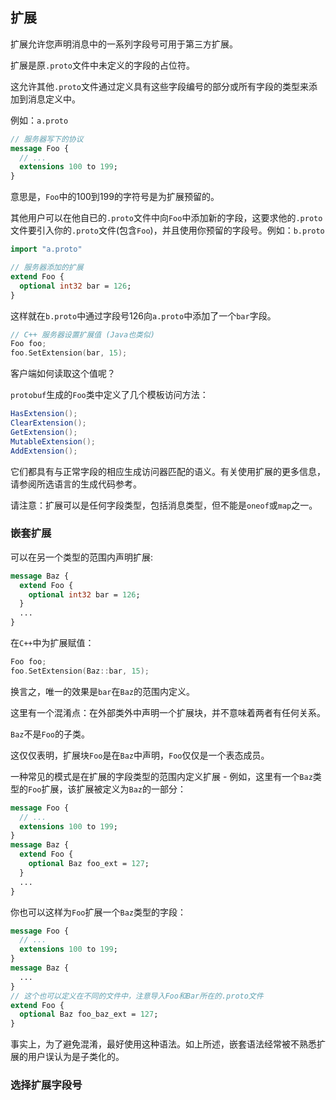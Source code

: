 ## 扩展

扩展允许您声明消息中的一系列字段号可用于第三方扩展。

扩展是原`.proto`文件中未定义的字段的占位符。

这允许其他`.proto`文件通过定义具有这些字段编号的部分或所有字段的类型来添加到消息定义中。

例如：`a.proto`

```protobuf
// 服务器写下的协议
message Foo {
  // ...
  extensions 100 to 199;
}
```

意思是，`Foo`中的100到199的字符号是为扩展预留的。

其他用户可以在他自已的`.proto`文件中向`Foo`中添加新的字段，这要求他的`.proto`文件要引入你的`.proto`文件(包含`Foo`)，并且使用你预留的字段号。例如：`b.proto`

```protobuf
import "a.proto"

// 服务器添加的扩展
extend Foo {
  optional int32 bar = 126;
}
```

这样就在`b.proto`中通过字段号126向`a.proto`中添加了一个`bar`字段。

```C++
// C++ 服务器设置扩展值 (Java也类似)
Foo foo;
foo.SetExtension(bar, 15);
```



客户端如何读取这个值呢？

`protobuf`生成的`Foo`类中定义了几个模板访问方法：

```java
HasExtension();
ClearExtension();
GetExtension();
MutableExtension();
AddExtension();
```

它们都具有与正常字段的相应生成访问器匹配的语义。有关使用扩展的更多信息，请参阅所选语言的生成代码参考。

请注意：扩展可以是任何字段类型，包括消息类型，但不能是`oneof`或`map`之一。



### 嵌套扩展

可以在另一个类型的范围内声明扩展:

```protobuf
message Baz {
  extend Foo {
    optional int32 bar = 126;
  }
  ...
}
```

在`C++`中为扩展赋值：

```c++
Foo foo;
foo.SetExtension(Baz::bar, 15);
```

换言之，唯一的效果是`bar`在`Baz`的范围内定义。

这里有一个混淆点：在外部类外中声明一个扩展块，并不意味着两者有任何关系。

`Baz`不是`Foo`的子类。

这仅仅表明，扩展块`Foo`是在`Baz`中声明，`Foo`仅仅是一个表态成员。

一种常见的模式是在扩展的字段类型的范围内定义扩展 - 例如，这里有一个`Baz`类型的`Foo`扩展，该扩展被定义为`Baz`的一部分：

```protobuf
message Foo {
  // ...
  extensions 100 to 199;
}
message Baz {
  extend Foo {
    optional Baz foo_ext = 127;
  }
  ...
}
```

你也可以这样为`Foo`扩展一个`Baz`类型的字段：

```protobuf
message Foo {
  // ...
  extensions 100 to 199;
}
message Baz {
  ...
}
// 这个也可以定义在不同的文件中，注意导入Foo和Bar所在的.proto文件
extend Foo {
  optional Baz foo_baz_ext = 127;
}
```

事实上，为了避免混淆，最好使用这种语法。如上所述，嵌套语法经常被不熟悉扩展的用户误认为是子类化的。



### 选择扩展字段号



